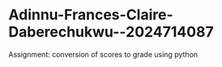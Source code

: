 # Adinnu-Frances-Claire-Daberechukwu--2024714087
Assignment: conversion of scores to grade using python 

